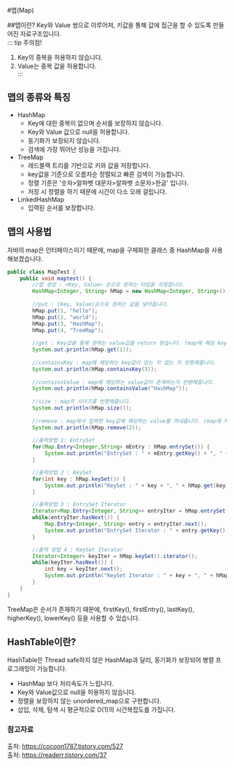 #맵(Map)

##맵이란?
Key와 Value 쌍으로 이루어져, 키값을 통해 값에 접근을 할 수 있도록 만들어진 자료구조입니다.  
::: tip 주의점!  
1. Key의 중복을 허용하지 않습니다.
2. Value는 중복 값을 허용합니다.  
:::

## 맵의 종류와 특징
- HashMap
  - Key에 대한 중복이 없으며 순서를 보장하지 않습니다.
  - Key와 Value 값으로 null을 허용합니다.
  - 동기화가 보장되지 않습니다.
  - 검색에 가장 뛰어난 성능을 가집니다.
- TreeMap
  - 레드블랙 트리를 기반으로 키와 값을 저장합니다.
  - key값을 기준으로 오름차순 정렬되고 빠른 검색이 가능합니다.
  - 정렬 기준은 '숫자>알파벳 대문자>알파벳 소문자>한글' 입니다.
  - 저장 시 정렬을 하기 때문에 시간이 다소 오래 걸립니다.
- LinkedHashMap
  - 입력된 순서를 보장합니다.

## 맵의 사용법
자바의 map은 인터페이스이기 때문에, map을 구체화한 클래스 중 HashMap을 사용해보겠습니다.
```java
public class MapTest {
    public void maptest() {
        //맵 생성 : <Key, Value> 순으로 원하는 타입을 지정합니다.
        HashMap<Integer, String> hMap = new HashMap<Integer, String>();
        
        //put : (Key, Value)순으로 원하는 값을 넣어줍니다.
        hMap.put(1, "hello");
        hMap.put(2, "world");
        hMap.put(3, "HashMap");
        hMap.put(4, "TreeMap");
        
        //get : Key값을 통해 원하는 value값을 return 받습니다. (map에 해당 key-value가 그대로 남아있음)
        System.out.println(hMap.get(1));
        
        //containsKey : map에 해당하는 key값이 있는 지 없는 지 반환해줍니다.
        System.out.println(hMap.containsKey(3));
        
        //containsValue : map에 해당하는 value값이 존재하는지 반환해줍니다.
        System.out.println(hMap.containsValue("HashMap"));
        
        //size : map의 사이즈를 반환해줍니다.
        System.out.println(hMap.size());
        
        //remove : map에서 입력한 key값에 해당하는 value를 꺼내줍니다. (map에 해당 key-value가 사라짐)
        System.out.println(hMap.remove(2));
        
        //출력방법 1: EntrySet
        for(Map.Entry<Integer,String> mEntry : hMap.entrySet()) {
            System.out.println("EntrySet : " + mEntry.getKey() + ", " + mEntry.getValue());
        }

        //출력방법 2 : KeySet
        for(int key : hMap.keySet()) {
            System.out.println("KeySet : " + key + ", " + hMap.get(key));
        }

        //출력방법 3 : EntrySet Iterator
        Iterator<Map.Entry<Integer, String>> entryIter = hMap.entrySet().iterator();
        while(entryIter.hasNext()) {
            Map.Entry<Integer, String> entry = entryIter.next();
            System.out.println("EntrySet Iterator : " + entry.getKey() + ", " + entry.getValue());
        }

        //출력 방법 4 : KeySet Iterator
        Iterator<Integer> keyIter = hMap.keySet().iterator();
        while(keyIter.hasNext()) {
            int key = keyIter.next();
            System.out.println("KeySet Iterator : " + key + ", " + hMap.get(key));
        }
    }
}
```

TreeMap은 순서가 존재하기 때문에, firstKey(), firstEntry(), lastKey(), higherKey(), lowerKey() 등을 사용할 수 있습니다.

## HashTable이란?
HashTable은 Thread safe하지 않은 HashMap과 달리, 동기화가 보장되어 병렬 프로그래밍이 가능합니다. 
- HashMap 보다 처리속도가 느립니다.
- Key와 Value값으로 null을 허용하지 않습니다.
- 정렬을 보장하지 않는 unordered_map으로 구현합니다.
- 삽입, 삭제, 탐색 시 평균적으로 O(1)의 시간복잡도를 가집니다.

### 참고자료
출처: https://cocoon1787.tistory.com/527  
출처: https://readerr.tistory.com/37  